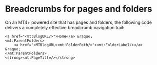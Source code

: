 # Breadcrumbs for pages and folders

On an MT4+ powered site that has pages and folders, the following code delivers a completely effective breadcrumb navigation trail:

```
<a href="<mt:BlogURL/>">Home</a> &raquo;
<mt:ParentFolders>
    <a href="<MTBlogURL><mt:FolderPath/>"><mt:FolderLabel/></a> &raquo;
</mt:ParentFolders>
<strong><mt:PageTitle/></strong>
```
